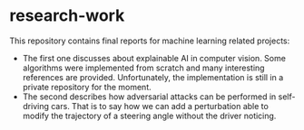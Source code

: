 # research-work

This repository contains final reports for machine learning related projects:
- The first one discusses about explainable AI in computer vision. Some algorithms were implemented from scratch and many interesting references are provided. Unfortunately, the implementation is still in a private repository for the moment.
- The second describes how adversarial attacks can be performed in self-driving cars. That is to say how we can add a perturbation able to modify the trajectory of a steering angle without the driver noticing.
